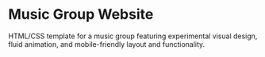 # Music Group Website
<p>HTML/CSS template for a music group featuring experimental visual design, fluid animation, and mobile-friendly layout and functionality.</p>